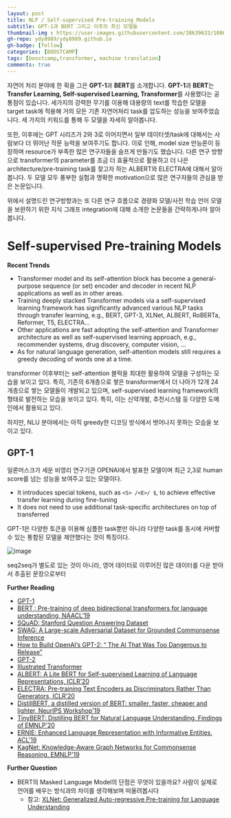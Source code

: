 ```yaml
---
layout: post
title: NLP / Self-supervised Pre-training Models
subtitle: GPT-1과 BERT 그리고 이후의 최신 모델들
thumbnail-img : https://user-images.githubusercontent.com/38639633/108630616-04937600-74a9-11eb-95bd-8d0a74e7dff0.png
gh-repo: ydy8989/ydy8989.github.io
gh-badge: [follow]
categories: [BOOSTCAMP]
tags: [boostcamp,transformer, machine translation]
comments: true
---
```


자연어 처리 분야에 한 획을 그은 **GPT-1**과 **BERT**를 소개합니다. **GPT-1**과 **BERT**는 **Transfer Learning, Self-supervised Learning, Transformer**를 사용했다는 공통점이 있습니다. 세가지의 강력한 무기를 이용해 대용량의 text를 학습한 모델을 target task에 적용해 거의 모든 기존 자연어처리 task를 압도하는 성능을 보여주었습니다. 세 가지의 키워드를 통해 두 모델을 자세히 알아봅니다.

또한, 이후에는 GPT 시리즈가 2와 3로 이어지면서 일부 데이터셋/task에 대해서는 사람보다 더 뛰어난 작문 능력을 보여주기도 합니다. 이로 인해, model size 만능론이 등장하며 resource가 부족한 많은 연구자들을 슬프게 만들기도 했습니다. 다른 연구 방향으로 transformer의 parameter를 조금 더 효율적으로 활용하고 더 나은 architecture/pre-training task를 찾고자 하는 ALBERT와 ELECTRA에 대해서 알아봅니다. 두 모델 모두 풍부한 실험과 명확한 motivation으로 많은 연구자들의 관심을 받은 논문입니다.

위에서 설명드린 연구방향과는 또 다른 연구 흐름으로 경량화 모델/사전 학습 언어 모델을 보완하기 위한 지식 그래프 integration에 대해 소개한 논문들을 간략하게나마 알아봅니다. 



# Self-supervised Pre-training Models

**Recent Trends**

- Transformer model and its self-attention block has become a general-purpose sequence (or set) encoder and decoder in recent NLP applications as well as in other areas.
- Training deeply stacked Transformer models via a self-supervised learning framework has significantly advanced various NLP tasks through transfer learning, e.g., BERT, GPT-3, XLNet, ALBERT, RoBERTa, Reformer, T5, ELECTRA…
- Other applications are fast adopting the self-attention and Transformer architecture as well as self-supervised learning approach, e.g., recommender systems, drug discovery, computer vision, …
- As for natural language generation, self-attention models still requires a greedy decoding of
	words one at a time.

transformer 이후부터는 self-attention 블럭을 최대한 활용하여 모델을 구성하는 모습을 보이고 있다. 특히, 기존의 6개층으로 쌓은 transformer에서 더 나아가 12개 24개층으로 쌓는 모델들이 개발되고 있으며, self-supervised learning framework의 형태로 발전하는 모습을 보이고 있다. 특히, 이는 신약개발, 추천시스템 등 다양한 도메인에서 활용되고 있다. 

하지만, NLU 분야에서는 아직 greedy한 디코딩 방식에서 벗어나지 못하는 모습을 보이고 있다. 



## GPT-1

일론머스크가 세운 비영리 연구기관 OPENAI에서 발표한 모델이며 최근 2,3로 human score를 넘는 성능을 보여주고 있는 모델이다. 

- It introduces special tokens, such as `<S> /<E>/ $`, to achieve effective transfer learning
	during fine-tuning
- It does not need to use additional task-specific architectures on top of transferred

GPT-1은 다양한 토큰을 이용해 심플한 task뿐만 아니라 다양한 task를 동시에 커버할 수 있는 통합된 모델을 제안했다는 것이 특징이다. 

![image](https://user-images.githubusercontent.com/38639633/108632455-69070300-74b2-11eb-80b2-71ba5edf0891.png)

seq2seq가 별도로 있는 것이 아니라, 영어 데이터로 이루어진 많은 데이터를 다운 받아서 추출된 문장으로부터   















**Further Reading**

- [GPT-1](https://openai.com/blog/language-unsupervised/)
- [BERT : Pre-training of deep bidirectional transformers for language understanding, NAACL’19](https://arxiv.org/abs/1810.04805)
- [SQuAD: Stanford Question Answering Dataset](https://rajpurkar.github.io/SQuAD-explorer/)
- [SWAG: A Large-scale Adversarial Dataset for Grounded Commonsense Inference](https://leaderboard.allenai.org/swag/submissions/public)
- [How to Build OpenAI’s GPT-2: “ The AI That Was Too Dangerous to Release”](https://blog.floydhub.com/gpt2/)
- [GPT-2](https://cdn.openai.com/better-language-models/language_models_are_unsupervised_multitask_learners.pdf)
- [Illustrated Transformer](http://jalammar.github.io/illustrated-transformer/)
- [ALBERT: A Lite BERT for Self-supervised Learning of Language Representations, ICLR’20](https://arxiv.org/abs/1909.11942)
- [ELECTRA: Pre-training Text Encoders as Discriminators Rather Than Generators, ICLR’20](https://arxiv.org/abs/2003.10555)
- [DistillBERT, a distilled version of BERT: smaller, faster, cheaper and lighter, NeurIPS Workshop'19](https://arxiv.org/abs/1910.01108)
- [TinyBERT: Distilling BERT for Natural Language Understanding, Findings of EMNLP’20](https://arxiv.org/abs/1909.10351)
- [ERNIE: Enhanced Language Representation with Informative Entities, ACL'19](https://arxiv.org/abs/1905.07129)
- [KagNet: Knowledge-Aware Graph Networks for Commonsense Reasoning, EMNLP'19](https://arxiv.org/abs/1909.02151)



**Further Question**

- BERT의 Masked Language Model의 단점은 무엇이 있을까요? 사람이 실제로 언어를 배우는 방식과의 차이를 생각해보며 떠올려봅시다
	- 참고: [XLNet: Generalized Auto-regressive Pre-training for Language Understanding](https://arxiv.org/abs/1906.08237)